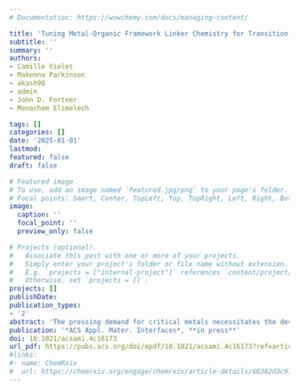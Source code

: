 ```yaml
---
# Documentation: https://wowchemy.com/docs/managing-content/

title: 'Tuning Metal-Organic Framework Linker Chemistry for Transition Metal Ion Separations' 
subtitle: ''
summary: ''
authors:
- Camille Violet
- Makenna Parkinson
- akash98
- admin
- John D. Fortner
- Menachem Elimelech

tags: []
categories: []
date: '2025-01-01'
lastmod: 
featured: false
draft: false

# Featured image
# To use, add an image named `featured.jpg/png` to your page's folder.
# Focal points: Smart, Center, TopLeft, Top, TopRight, Left, Right, BottomLeft, Bottom, BottomRight.
image:
  caption: ''
  focal_point: ''
  preview_only: false

# Projects (optional).
#   Associate this post with one or more of your projects.
#   Simply enter your project's folder or file name without extension.
#   E.g. `projects = ["internal-project"]` references `content/project/deep-learning/index.md`.
#   Otherwise, set `projects = []`.
projects: []
publishDate: 
publication_types:
- '2'
abstract: 'The pressing demand for critical metals necessitates the development of advanced ion separation technologies for circular resource economies. To separate transition metal ions, which exhibit near-identical chemical properties, adsorbents and membranes must be designed with ultraselective chemistries. We leverage the customizability of metal–organic frameworks (MOFs) to systematically study the role of material chemistry in sorption and selectivity of Co2+, Ni2+, and Cu2+. To isolate the effect of MOF linker chemistry, a series of functionalized UiO-66 derivatives was synthesized from the same parent MOF through solvent-assisted linker exchange, which produced >70% linker conversion for nine linker functional groups. This work presents the first instance of post-synthetic incorporation of carboxylic acid groups in UiO-66, which was achieved with >90% conversion. A technique was developed for in situ MOF deposition in a quartz crystal microbalance to precisely monitor real-time sorption of Co2+, Ni2+, and Cu2+ in UiO-66-X [where X = H, (OH)2, COOH, or (COOH)2] and validated by comparing to batch sorption experiments (5 mM, pH 5). Carboxylic acid-functionalized derivatives exhibited the highest uptake and a trend of Cu2+ > Co2+ > Ni2+, with the highest sorption of 5.5% (g Cu2+/g MOF), equivalent to 37% mol Cu2+/mol linker, occurring in UiO-66-(COOH)2. Binary salt and single salt batch sorption experiments demonstrated preferential copper binding in all studied MOFs and selectivity enhancement in binary salt conditions. UiO-66-(COOH)2 exhibited the highest selectivity of 14 for equimolar Cu2+/Ni2+ and 13 for Cu2+/Co2+. Density functional theory calculations of ion binding energy at UiO-66-X pore windows indicate higher copper affinity for all functional groups and a trend in binding energy of UiO-66-(COOH)2 > UiO-66-COOH > UiO-66-(OH)2 > UiO-66-H for each transition metal ion, in good agreement with experimental results. This work highlights the effectiveness of post-synthetic modification for tuning nanostructured materials to achieve similar ion separations.'
publication: '*ACS Appl. Mater. Interfaces*, **in press**'
doi: 10.1021/acsami.4c16173
url_pdf: https://pubs.acs.org/doi/epdf/10.1021/acsami.4c16173?ref=article_openPDF
#links:
#- name: ChemRxiv
#  url: https://chemrxiv.org/engage/chemrxiv/article-details/66382d3c91aefa6ce1408a72
---
```

